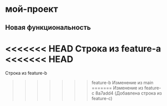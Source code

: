 # мой-проект
## Новая функциональность
<<<<<<< HEAD
Строка из feature-a
<<<<<<< HEAD
=======
Строка из feature-b
>>>>>>> feature-b
Изменение из main
=======
Изменение из feature-c
>>>>>>> 8a7add4 (Добавлена строка из feature-c)

